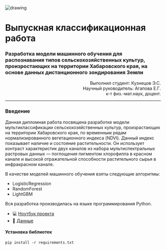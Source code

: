 <img src = https://ecovolna.ru/wp-content/uploads/2018/03/vap.png alt="drawing">

# Выпускная классификационная работа

### Разработка модели машинного обучения для распознавания типов сельскохозяйственных культур, произростающих на территории Хабаровского края, на основе данных дистанционного зондирования Земли

<div style="text-align: right"> Выполнил студент: Кузнецов Э.С. </div>
<div style="text-align: right"> Научный руководитель: Агапова Е.Г. </div>
<div style="text-align: right"> к-т физ.-мат.наук, доцент. </div>

***

### Введение
Данная дипломная работа посвящена разработке модели мультиклассификации
сельскохозяйственных культур, произрастающих на территории Хабаровского
края, по временным рядам нормализированного вегетационного индекса
(NDVI). Данный индекс показывает наличие и состояние растительности. Он
использует контраст характеристик двух каналов из набора
мультиспектральных растровых данных — поглощения пигментом
хлорофилла в красном канале и высокой отражательной способности
растительного сырья в инфракрасном канале.


В качестве моделей машинного обучения взяты следующие алгоритмы:
- LogisticRegression
- RandomForest
- LightGBM


Вся разработка производилась на языке программирования Python.

- :computer: [Ноутбук проекта](https://github.com/Dolmachi/Graduation_qualification_work/blob/master/Model.ipynb)
- :page_facing_up: [Данные](https://github.com/Dolmachi/Graduation_qualification_work/tree/master/data)

#### Установка библиотек
```pip install -r requirements.txt```